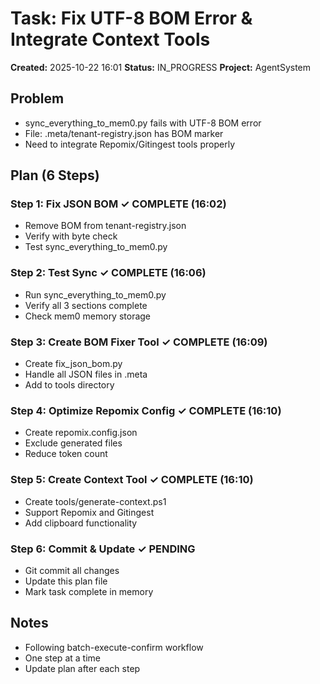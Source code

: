 ﻿# Task: Fix UTF-8 BOM Error & Integrate Context Tools

**Created:** 2025-10-22 16:01
**Status:** IN_PROGRESS
**Project:** AgentSystem

## Problem
- sync_everything_to_mem0.py fails with UTF-8 BOM error
- File: .meta/tenant-registry.json has BOM marker
- Need to integrate Repomix/Gitingest tools properly

## Plan (6 Steps)

### Step 1: Fix JSON BOM ✓ COMPLETE (16:02)
- Remove BOM from tenant-registry.json
- Verify with byte check
- Test sync_everything_to_mem0.py

### Step 2: Test Sync ✓ COMPLETE (16:06)
- Run sync_everything_to_mem0.py
- Verify all 3 sections complete
- Check mem0 memory storage

### Step 3: Create BOM Fixer Tool ✓ COMPLETE (16:09)
- Create fix_json_bom.py
- Handle all JSON files in .meta
- Add to tools directory

### Step 4: Optimize Repomix Config ✓ COMPLETE (16:10)
- Create repomix.config.json
- Exclude generated files
- Reduce token count

### Step 5: Create Context Tool ✓ COMPLETE (16:10)
- Create tools/generate-context.ps1
- Support Repomix and Gitingest
- Add clipboard functionality

### Step 6: Commit & Update ✓ PENDING
- Git commit all changes
- Update this plan file
- Mark task complete in memory

## Notes
- Following batch-execute-confirm workflow
- One step at a time
- Update plan after each step







